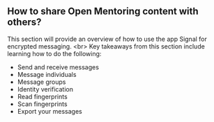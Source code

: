 
## How to share Open Mentoring content with others?

This section will provide an overview of how to use the app Signal for encrypted messaging.
&lt;br&gt;
Key takeaways from this section include learning how to do the following:
 - Send and receive messages
 - Message individuals
 - Message groups
 - Identity verification
 - Read fingerprints
 - Scan fingerprints
 - Export your messages
